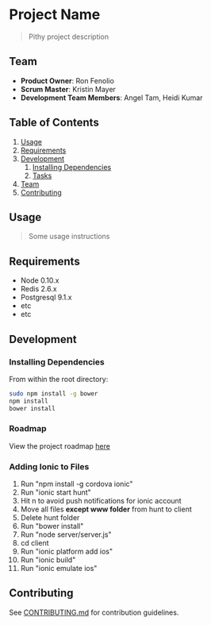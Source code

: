 # Project Name

> Pithy project description

## Team

  - __Product Owner__: Ron Fenolio
  - __Scrum Master__: Kristin Mayer
  - __Development Team Members__: Angel Tam, Heidi Kumar

## Table of Contents

1. [Usage](#Usage)
1. [Requirements](#requirements)
1. [Development](#development)
    1. [Installing Dependencies](#installing-dependencies)
    1. [Tasks](#tasks)
1. [Team](#team)
1. [Contributing](#contributing)

## Usage

> Some usage instructions

## Requirements

- Node 0.10.x
- Redis 2.6.x
- Postgresql 9.1.x
- etc
- etc

## Development

### Installing Dependencies

From within the root directory:

```sh
sudo npm install -g bower
npm install
bower install
```

### Roadmap

View the project roadmap [here](https://github.com/jocular-jaguars/Thesis/issues)

### Adding Ionic to Files

1. Run "npm install -g cordova ionic"
1. Run "ionic start hunt"
1. Hit n to avoid push notifications for ionic account
1. Move all files **except www folder** from hunt to client
1. Delete hunt folder
1. Run "bower install"
1. Run "node server/server.js"
1. cd client
1. Run "ionic platform add ios"
1. Run "ionic build"
1. Run "ionic emulate ios"

## Contributing

See [CONTRIBUTING.md](CONTRIBUTING.md) for contribution guidelines.
